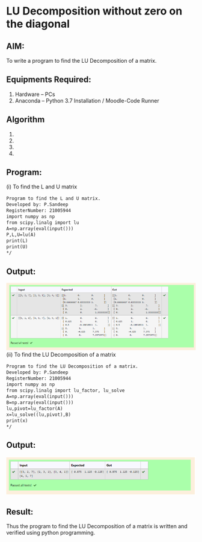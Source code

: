 # LU Decomposition without zero on the diagonal

## AIM:
To write a program to find the LU Decomposition of a matrix.

## Equipments Required:
1. Hardware – PCs
2. Anaconda – Python 3.7 Installation / Moodle-Code Runner

## Algorithm
1. 
2. 
3. 
4. 

## Program:

(i) To find the L and U matrix
```
Program to find the L and U matrix.
Developed by: P.Sandeep
RegisterNumber: 21005944
import numpy as np
from scipy.linalg import lu
A=np.array(eval(input()))
P,L,U=lu(A)
print(L)
print(U)
*/
```
## Output:
![output](lu1.png)
(ii) To find the LU Decomposition of a matrix
```
Program to find the LU Decomposition of a matrix.
Developed by: P.Sandeep
RegisterNumber: 21005944
import numpy as np
from scipy.linalg import lu_factor, lu_solve
A=np.array(eval(input()))
B=np.array(eval(input()))
lu,pivot=lu_factor(A)
x=lu_solve((lu,pivot),B)
print(x)
*/
```

## Output:
![output](lu2.png)



## Result:
Thus the program to find the LU Decomposition of a matrix is written and verified using python programming.

